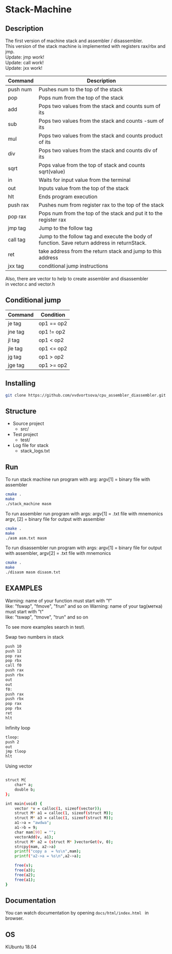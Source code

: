 # Stack-Machine

## Description
The first version of machine stack and assembler / disassembler.\
This version of the stack machine is implemented with registers rax/rbx and jmp.\
Update: jmp work!\
Update: call work!\
Update: jxx work!


| Command | Description |
| --- | --- |
| push num| Pushes num to the top of the stack |
| pop | Pops num from the top of the stack |
| add | Pops two values from the stack and counts sum of its |
| sub | Pops two values from the stack and counts -sum of its |
| mul | Pops two values from the stack and counts product of its |
| div | Pops two values from the stack and counts div of its |
| sqrt | Pops value from the top of stack and counts sqrt(value) |
| in | Waits for input value from the terminal|
| out | Inputs value from the top of the stack|
| hlt | Еnds program execution |
| push rax| Pushes num from register rax to the top of the stack |
| pop rax| Pops num from the top of the stack and put it to the register rax|
| jmp tag| Jump to the follow tag|
| call tag| Jump to the follow tag and execute the body of function. Save return address in returnStack.|
| ret| take address from the return stack and jump to this address |
| jxx tag| conditional jump instructions|


Also, there are vector to help to create assembler and disassembler\
in vector.c and vector.h

## Conditional jump
| Command | Condition | 
| --- | --- | 
| je tag| op1 == op2 | 
| jne tag| op1 != op2 | 
| jl tag| op1 < op2 |  
| jle tag| op1 <= op2 |  
| jg tag| op1 > op2 |  
| jge tag| op1 >= op2 |  


## Installing
```bash
git clone https://github.com/vvdvortsova/cpu_assembler_diassembler.git
```
## Structure
- Source project 
    - src/
- Test project
    - test/
- Log file for stack
    - stack_logs.txt
## Run

To run stack machine run program with arg: argv[1] = binary file with assembler
```bash
cmake .
make
./stack_machine masm
```
To run assembler run program with args: argv[1] = .txt file with mnemonics argv, [2] = binary file for output with assembler

```bash
cmake .
make
./asm asm.txt masm
```
To run disassembler run program with args: argv[1] = binary file for output with assembler, argv[2] = .txt file with mnemonics

```bash
cmake .
make
./disasm masm disasm.txt
```
## EXAMPLES
Warning: name of your function must start with "f"\
like: "fswap", "fmove", "frun" and so on
Warning: name of your tag(метка) must start with "t"\
like: "tswap", "tmove", "trun" and so on

To see more examples search in test\

Swap two numbers in stack 
```bash
push 10
push 12
pop rax
pop rbx
call f0
push rax
push rbx
out
out
f0:
push rax
push rbx
pop rax
pop rbx
ret
hlt
```

Infinity loop
```bash
tloop:
push 2
out
jmp tloop
hlt
```

Using vector
```bash

struct M{
    char* a;
    double b;
};

int main(void) {
    vector *v = calloc(1, sizeof(vector));
    struct M* a1 = calloc(1, sizeof(struct M));
    struct M* a3 = calloc(1, sizeof(struct M));
    a1->a = "awdwa";
    a1->b = 9;
    char mam[90] = "";
    vectorAdd(v, a1);
    struct M* a2 = (struct M* )vectorGet(v, 0);
    strcpy(mam, a2->a)
    printf("copy a  = %s\n",mam);
    printf("a2->a = %s\n",a2->a);

    free(v);
    free(a3);
    free(a2);
    free(a1);
}
```
## Documentation
You can watch documentation by opening
```docs/html/index.html ``` in browser.

## OS
 KUbuntu 18.04
